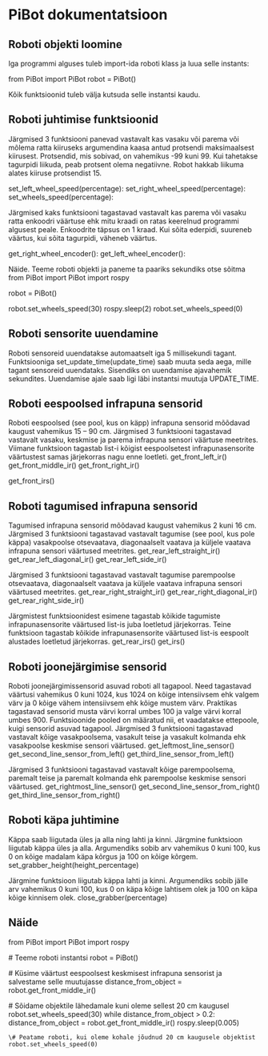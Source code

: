 # PiBot dokumentatsioon

## Roboti objekti loomine

Iga programmi alguses tuleb import-ida roboti klass ja luua selle instants:

from PiBot import PiBot
robot = PiBot()

Kõik funktsioonid tuleb välja kutsuda selle instantsi kaudu.

## Roboti juhtimise funktsioonid

Järgmised 3 funktsiooni panevad vastavalt kas vasaku või parema või mõlema ratta kiiruseks argumendina kaasa antud protsendi maksimaalsest kiirusest. Protsendid, mis sobivad, on vahemikus -99 kuni 99. Kui tahetakse tagurpidi liikuda, peab protsent olema negatiivne. Robot hakkab liikuma alates kiiruse protsendist 15.

set_left_wheel_speed(percentage):
set_right_wheel_speed(percentage):
set_wheels_speed(percentage):

Järgmised kaks funktsiooni tagastavad vastavalt kas parema või vasaku ratta enkoodri väärtuse ehk mitu kraadi on ratas keerelnud programmi algusest peale. Enkoodrite täpsus on 1 kraad. Kui sõita ederpidi, suureneb väärtus, kui sõita tagurpidi, väheneb väärtus.

get_right_wheel_encoder():
get_left_wheel_encoder():

Näide. Teeme roboti objekti ja paneme ta paariks sekundiks otse sõitma
from PiBot import PiBot
import rospy

robot = PiBot()

robot.set_wheels_speed(30)
rospy.sleep(2)
robot.set_wheels_speed(0)

## Roboti sensorite uuendamine
Roboti sensoreid uuendatakse automaatselt iga 5 millisekundi tagant. Funktsiooniga
set_update_time(update_time)
saab muuta seda aega, mille tagant sensoreid uuendataks. Sisendiks on uuendamise ajavahemik sekundites. Uuendamise ajale saab ligi läbi instantsi muutuja UPDATE_TIME.

## Roboti eespoolsed infrapuna sensorid
Roboti eespoolsed (see pool, kus on käpp) infrapuna sensorid mõõdavad kaugust vahemikus 15 – 90 cm. Järgmised 3 funktsiooni tagastavad vastavalt vasaku, keskmise ja parema infrapuna sensori väärtuse meetrites. Viimane funktsioon tagastab list-i kõigist eespoolsetest infrapunasensorite väärtustest samas järjekorras nagu enne loetleti.
get_front_left_ir()
get_front_middle_ir()
get_front_right_ir()

get_front_irs()

## Roboti tagumised infrapuna sensorid
Tagumised infrapuna sensorid mõõdavad kaugust vahemikus 2 kuni 16 cm.
Järgmised 3 funktsiooni tagastavad vastavalt tagumise (see pool, kus pole käppa) vasakpoolse otsevaatava, diagonaalselt vaatava ja küljele vaatava infrapuna sensori väärtused meetrites.
get_rear_left_straight_ir()
get_rear_left_diagonal_ir()
get_rear_left_side_ir()

Järgmised 3 funktsiooni tagastavad vastavalt tagumise parempoolse otsevaatava, diagonaalselt vaatava ja küljele vaatava infrapuna sensori väärtused meetrites.
get_rear_right_straight_ir()
get_rear_right_diagonal_ir()
get_rear_right_side_ir()

Järgmistest funktsioonidest esimene tagastab kõikide tagumiste infrapunasensorite väärtused list-is juba loetletud järjekorras. Teine funktsioon tagastab kõikide infrapunasensorite väärtused list-is eespoolt alustades loetletud järjekorras.
get_rear_irs()
get_irs()

## Roboti joonejärgimise sensorid
Roboti joonejärgimissensorid asuvad roboti all tagapool. Need tagastavad väärtusi vahemikus 0 kuni 1024, kus 1024 on kõige intensiivsem ehk valgem värv ja 0 kõige vähem intensiivsem ehk kõige mustem värv. Praktikas tagastavad sensorid musta värvi korral umbes 100 ja valge värvi korral umbes 900.
Funktsioonide pooled on määratud nii, et vaadatakse ettepoole, kuigi sensorid asuvad tagapool.
Järgmised 3 funktsiooni tagastavad vastavalt kõige vasakpoolsema, vasakult teise ja vasakult kolmanda ehk vasakpoolse keskmise sensori väärtused.
get_leftmost_line_sensor()
get_second_line_sensor_from_left()
get_third_line_sensor_from_left()

Järgmised 3 funktsiooni tagastavad vastavalt kõige parempoolsema, paremalt teise ja paremalt kolmanda ehk parempoolse keskmise sensori väärtused.
get_rightmost_line_sensor()
get_second_line_sensor_from_right()
get_third_line_sensor_from_right()


## Roboti käpa juhtimine
Käppa saab liigutada üles ja alla ning lahti ja kinni.
Järgmine funktsioon liigutab käppa üles ja alla. Argumendiks sobib arv vahemikus 0 kuni 100, kus 0 on kõige madalam käpa kõrgus ja 100 on kõige kõrgem.
set_grabber_height(height_percentage)

Järgmine funktsioon liigutab käppa lahti ja kinni. Argumendiks sobib jälle arv vahemikus 0 kuni 100, kus 0 on käpa kõige lahtisem olek ja 100 on käpa kõige kinnisem olek.
close_grabber(percentage)

## Näide
from PiBot import PiBot
import rospy

\# Teeme roboti instantsi
robot = PiBot()

\# Küsime väärtust eespoolsest keskmisest infrapuna sensorist ja salvestame selle muutujasse
distance_from_object = robot.get_front_middle_ir()

\# Sõidame objektile lähedamale kuni oleme sellest 20 cm kaugusel
robot.set_wheels_speed(30)
while distance_from_object > 0.2:
  distance_from_object = robot.get_front_middle_ir()
    rospy.sleep(0.005)
    
    \# Peatame roboti, kui oleme kohale jõudnud 20 cm kaugusele objektist
    robot.set_wheels_speed(0)
